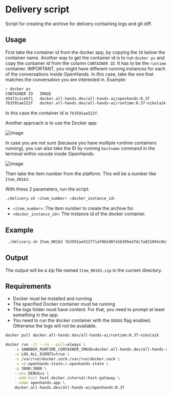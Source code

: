 # Delivery script
Script for creating the archive for delivery containing logs and git diff.

## Usage

First take the container id from the docker app, by copying the `ID` below the container name. Another way to get the container id is to run `docker ps` and copy the container id from the column `CONTAINER ID`. It has to be the `runtime` container. IMPORTANT, you might have different running instances for each of the conversations inside OpenHands. In this case, take the one that matches the conversation you are interested in. Example:

```bash
> docker ps
CONTAINER ID   IMAGE                                                     COMMAND                  CREATED             STATUS             PORTS                                                                                                    NAMES
45472c1cebf1   docker.all-hands.dev/all-hands-ai/openhands:0.37          "/app/entrypoint.sh …"   About an hour ago   Up About an hour   0.0.0.0:3000->3000/tcp                                                                                   openhands-app
7b3591ae522f   docker.all-hands.dev/all-hands-ai/runtime:0.37-nikolaik   "/openhands/micromam…"   17 hours ago        Up About an hour   0.0.0.0:36088->36088/tcp, 0.0.0.0:44373->44373/tcp, 0.0.0.0:52232->52232/tcp, 0.0.0.0:56034->56034/tcp   openhands-runtime-36bea49dbd3a44d5926818c9a2fa86a4
```

In this case the container id is `7b3591ae522f`.

Another approach is to use the Docker app:

![image](https://github.com/user-attachments/assets/da7a1471-afc2-4c5e-b433-26b9672fbbce)

In case you are not sure (because you have multiple runtime containers running), you can also take the ID by running `hostname` command in the terminal within vscode inside OpenHands:

![image](https://github.com/user-attachments/assets/4f925487-7027-4687-bd72-07acbe2101d0)


Then take the item number from the platform. This will be a number like `Item_00163`.

With these 2 parameters, run the script:

```bash
./delivery.sh <item_number> <docker_instance_id>
```

- `<item_number>`: The item number to create the archive for.
- `<docker_instance_id>`: The instance id of the docker container.

## Example

```bash
 ./delivery.sh Item_00163 7b3591ae522f71af0b5407e5b395e47dc7a831694c0e345a2b112417bc6a2da5
```

## Output

The output will be a zip file named `Item_00163.zip` in the current directory.

## Requirements

- Docker must be installed and running
- The specified Docker container must be running
- The logs folder must have content. For that, you need to prompt at least something in the app.
- You need to run the docker container with the `DEBUG` flag enabled. Otherwise the logs will not be available.

```bash
docker pull docker.all-hands.dev/all-hands-ai/runtime:0.37-nikolaik

docker run -it --rm --pull=always \
    -e SANDBOX_RUNTIME_CONTAINER_IMAGE=docker.all-hands.dev/all-hands-ai/runtime:0.37-nikolaik \
    -e LOG_ALL_EVENTS=true \
    -v /var/run/docker.sock:/var/run/docker.sock \
    -v ~/.openhands-state:/.openhands-state \
    -p 3000:3000 \
    --env DEBUG=1 \
    --add-host host.docker.internal:host-gateway \
    --name openhands-app \
    docker.all-hands.dev/all-hands-ai/openhands:0.37
```
